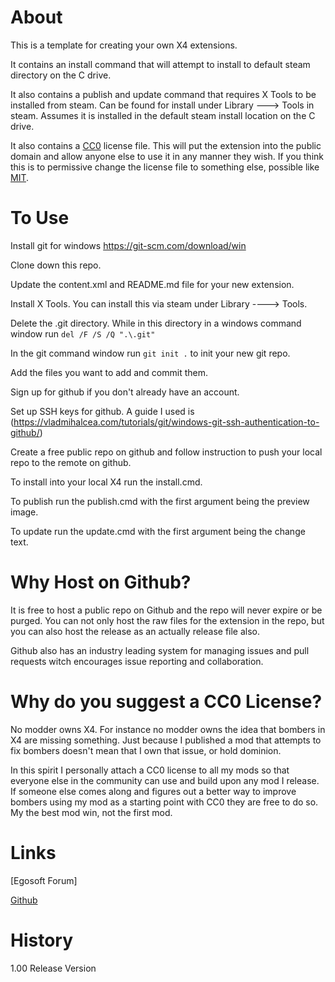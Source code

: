 # About

This is a template for creating your own X4 extensions.

It contains an install command that will attempt to install to default steam directory on the C drive.

It also contains a publish and update command that requires X Tools to be installed from steam. Can be found for install under Library ---> Tools in steam. Assumes it is installed in the default steam install location on the C drive.

It also contains a [CC0](https://creativecommons.org/share-your-work/public-domain/cc0/) license  file. This will put the extension into the public domain and allow anyone else to use it in any manner they wish. If you think this is to permissive change the license file to something else, possible like [MIT](https://opensource.org/licenses/MIT).

# To Use

Install git for windows https://git-scm.com/download/win

Clone down this repo.

Update the content.xml and README.md file for your new extension.

Install X Tools. You can install this via steam under Library ----> Tools.

Delete the .git directory. While in this directory in a windows command window run ```del /F /S /Q ".\.git"```

In the git command window run ```git init .``` to init your new git repo.

Add the files you want to add and commit them.

Sign up for github if you don't already have an account.

Set up SSH keys for github. A guide I used is (https://vladmihalcea.com/tutorials/git/windows-git-ssh-authentication-to-github/)

Create a free public repo on github and follow instruction to push your local repo to the remote on github.

To install into your local X4 run the install.cmd. 

To publish run the publish.cmd with the first argument being the preview image.

To update run the update.cmd with the first argument being the change  text.

# Why Host on Github?

It is free to host a public repo on Github and the repo will never expire or be purged. You can not only host the raw files for the extension in the repo, but you can also host the release as an actually release file also.

Github also has an industry leading system for managing issues and pull requests witch encourages issue reporting and collaboration.

# Why do you suggest a CC0 License?

No modder owns X4. For instance no modder owns the idea that bombers in X4 are missing something. Just because I published a mod that attempts to fix bombers doesn't mean that I own that issue, or hold dominion.

In this spirit I personally attach a CC0 license to all my mods so that everyone else in the community can use and build upon any mod I release. If someone else comes along and figures out a better way to improve bombers using my mod as a starting point with CC0 they are free to do so. My the best mod win, not the first mod.

# Links

[Egosoft Forum]

[Github](https://github.com/rovermicrover/x4-extentiontemplate)

# History

1.00 Release Version